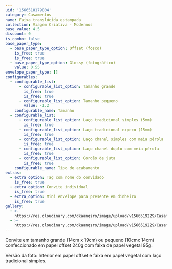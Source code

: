 ```yaml
---
uid: '1566518179804'
category: Casamentos
name: Faixa translúcida estampada
collection: Viagem Criativa - Modernos
base_value: 4.5
discount: 0
is_combo: false
base_paper_type:
  - base_paper_type_option: Offset (fosco)
    is_free: true
    is_free: true
  - base_paper_type_option: Glossy (fotográfico)
    value: 0.55
envelope_paper_type: []
configurables:
  - configurable_list:
      - configurable_list_option: Tamanho grande
        is_free: true
        is_free: true
      - configurable_list_option: Tamanho pequeno
        value: -1.2
    configurable_name: Tamanho
  - configurable_list:
      - configurable_list_option: Laço tradicional simples (5mm)
        is_free: true
      - configurable_list_option: Laço tradicional expeço (15mm)
        is_free: true
      - configurable_list_option: Laço chanel simples com meia pérola
        is_free: true
      - configurable_list_option: Laço chanel duplo com meia pérola
        is_free: true
      - configurable_list_option: Cordão de juta
        is_free: true
    configurable_name: Tipo de acabamento
extras:
  - extra_option: Tag com nome do convidado
    is_free: true
  - extra_option: Convite individual
    is_free: true
  - extra_option: Mini envelope para presente em dinheiro
    is_free: true
gallery:
  - >-
    https://res.cloudinary.com/dkaanqsro/image/upload/v1566519229/Casamentos/Modelo_faixa_transl%C3%BAcida_estampada_1_xuzbgx.jpg
  - >-
    https://res.cloudinary.com/dkaanqsro/image/upload/v1566519229/Casamentos/Modelo_faixa_transl%C3%BAcida_estampada_2_cog8yf.jpg
---
```


Convite em tamanho grande (14cm x 19cm) ou pequeno (10cmx 14cm) confeccionado em papel offset 240g com faixa de papel vegetal 95g.

Versão da foto: Interior em papel offset e faixa em papel vegetal com laço tradicional simples.

